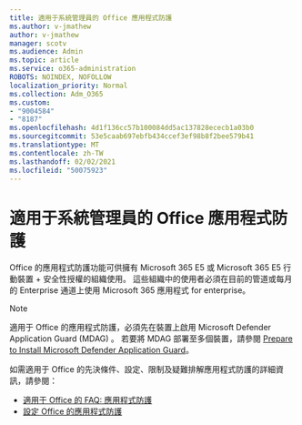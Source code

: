 ```yaml
---
title: 適用于系統管理員的 Office 應用程式防護
ms.author: v-jmathew
author: v-jmathew
manager: scotv
ms.audience: Admin
ms.topic: article
ms.service: o365-administration
ROBOTS: NOINDEX, NOFOLLOW
localization_priority: Normal
ms.collection: Adm_O365
ms.custom:
- "9004584"
- "8187"
ms.openlocfilehash: 4d1f136cc57b100084dd5ac137828ececb1a03b0
ms.sourcegitcommit: 53e5caab697ebfb434ccef3ef98b8f2bee579b41
ms.translationtype: MT
ms.contentlocale: zh-TW
ms.lasthandoff: 02/02/2021
ms.locfileid: "50075923"
---
```

# <a name="application-guard-for-office-for-admins"></a>適用于系統管理員的 Office 應用程式防護

Office 的應用程式防護功能可供擁有 Microsoft 365 E5 或 Microsoft 365 E5 行動裝置 + 安全性授權的組織使用。 這些組織中的使用者必須在目前的管道或每月的 Enterprise 通道上使用 Microsoft 365 應用程式 for enterprise。

> [!NOTE]
> 適用于 Office 的應用程式防護，必須先在裝置上啟用 Microsoft Defender Application Guard (MDAG) 。 若要將 MDAG 部署至多個裝置，請參閱 [Prepare to Install Microsoft Defender Application Guard](https://docs.microsoft.com/windows/security/threat-protection/microsoft-defender-application-guard/install-md-app-guard)。

如需適用于 Office 的先決條件、設定、限制及疑難排解應用程式防護的詳細資訊，請參閱：

- [適用于 Office 的 FAQ: 應用程式防護](https://support.microsoft.com/office/application-guard-for-office-9e0fb9c2-ffad-43bf-8ba3-78f785fdba46)
- [設定 Office 的應用程式防護](https://docs.microsoft.com/microsoft-365/security/office-365-security/install-app-guard)
